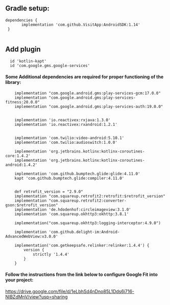 

## Gradle setup:  

``` 
dependencies {  
       implementation 'com.github.VisitApp:AndroidSDK:1.14'     
 }  
 
```

## Add plugin
```
  id 'kotlin-kapt'
  id 'com.google.gms.google-services'
```


#### Some Additional dependencies are required for proper functioning of the library:

```
    implementation "com.google.android.gms:play-services-gcm:17.0.0"
    implementation "com.google.android.gms:play-services-fitness:20.0.0"
    implementation "com.google.android.gms:play-services-auth:19.0.0"


    implementation 'io.reactivex:rxjava:1.3.0'
    implementation 'io.reactivex:rxandroid:1.2.1'


    implementation 'com.twilio:video-android:5.10.1'
    implementation 'com.twilio:audioswitch:1.0.0'

    implementation 'org.jetbrains.kotlinx:kotlinx-coroutines-core:1.4.2'
    implementation 'org.jetbrains.kotlinx:kotlinx-coroutines-android:1.4.2'

    implementation 'com.github.bumptech.glide:glide:4.11.0'
    kapt 'com.github.bumptech.glide:compiler:4.11.0'


    def retrofit_version = "2.9.0"
    implementation "com.squareup.retrofit2:retrofit:$retrofit_version"
    implementation "com.squareup.retrofit2:converter-gson:$retrofit_version"
    implementation 'de.hdodenhof:circleimageview:3.1.0'
    implementation 'com.squareup.okhttp3:okhttp:3.8.1'

    implementation("com.squareup.okhttp3:logging-interceptor:4.9.0")

    implementation 'com.github.delight-im:Android-AdvancedWebView:v3.0.0'

    implementation('com.getkeepsafe.relinker:relinker:1.4.4') {
        version {
            strictly '1.4.4'
        }
    }

```

#### Follow the instructions from the link below to configure Google Fit into your project:  


https://drive.google.com/file/d/1eLbhSd4nDno85L1Dds6i716-NlBZdMnV/view?usp=sharing



